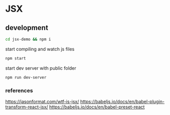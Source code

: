 # JSX

## development

```bash
cd jsx-demo && npm i
```

start compiling and watch js files
```bash
npm start
```

start dev server with public folder
```bash
npm run dev-server
```

### references 

https://jasonformat.com/wtf-is-jsx/
https://babeljs.io/docs/en/babel-plugin-transform-react-jsx/
https://babeljs.io/docs/en/babel-preset-react
